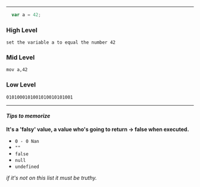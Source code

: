 
---  
```javascript
  var a = 42;
```
### High Level
`set the variable a to equal the number 42`

### Mid Level
`mov a,42`

### Low Level
`0101000101001010010101001`  


---
#### *Tips to memorize*

**It's a 'falsy' value, a value who's going to return -> false when executed.**

- `0 - 0 Nan`
- `""`  
- `false`  
- `null`  
- `undefined`  

*if it's not on this list it must be truthy.*

